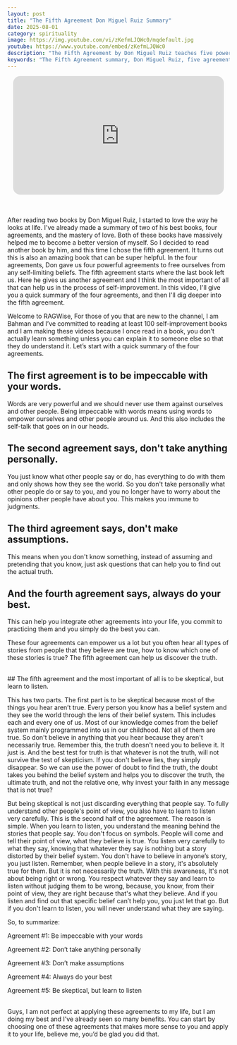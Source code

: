 ```yaml
---
layout: post
title: "The Fifth Agreement Don Miguel Ruiz Summary"
date: 2025-08-01
category: spirituality
image: https://img.youtube.com/vi/zKefmLJQWc0/mqdefault.jpg
youtube: https://www.youtube.com/embed/zKefmLJQWc0
description: "The Fifth Agreement by Don Miguel Ruiz teaches five powerful life principles—culminating in 'Be skeptical, but learn to listen'—to help break free from limiting beliefs and live with more awareness."
keywords: "The Fifth Agreement summary, Don Miguel Ruiz, five agreements, personal growth, be skeptical but learn to listen, self-improvement, book summary, spiritual awareness"
---
```


<div style="display: flex; justify-content: center; margin-bottom: 20px;">
  <div style="aspect-ratio: 16 / 9; width: 95%; max-width: 700px; position: relative;">
    <iframe 
      src="https://www.youtube.com/embed/zKefmLJQWc0"
      title="YouTube video player"
      allowfullscreen
      frameborder="0"
      style="position: absolute; inset: 0; width: 100%; height: 100%; border-radius: 16px;">
    </iframe>
  </div>
</div>

<div style="height: 15px;"></div>
<!-- ..................................................................... -->

After reading two books by Don Miguel Ruiz, I started to love the way he looks at life. I've already made a summary of two of his best books, four agreements, and the mastery of love. Both of these books have massively helped me to become a better version of myself. So I decided to read another book by him, and this time I chose the fifth agreement. It turns out this is also an amazing book that can be super helpful. In the four agreements, Don gave us four powerful agreements to free ourselves from any self-limiting beliefs. The fifth agreement starts where the last book left us. Here he gives us another agreement and I think the most important of all that can help us in the process of self-improvement. In this video, I'll give you a quick summary of the four agreements, and then I'll dig deeper into the fifth agreement.


Welcome to RAGWise, For those of you that are new to the channel, I am Bahman and I’ve committed to reading at least 100 self-improvement books and I am making these videos because I once read in a book, you don’t actually learn something unless you can explain it to someone else so that they do understand it. Let’s start with a quick summary of the four agreements.


## The first agreement is to be impeccable with your words.

Words are very powerful and we should never use them against ourselves and other people. Being impeccable with words means using words to empower ourselves and other people around us. And this also includes the self-talk that goes on in our heads.


## The second agreement says, don't take anything personally.

You just know what other people say or do, has everything to do with them and only shows how they see the world. So you don't take personally what other people do or say to you, and you no longer have to worry about the opinions other people have about you. This makes you immune to judgments.


## The third agreement says, don't make assumptions.

This means when you don't know something, instead of assuming and pretending that you know, just ask questions that can help you to find out the actual truth.


## And the fourth agreement says, always do your best.

This can help you integrate other agreements into your life, you commit to practicing them and you simply do the best you can.


These four agreements can empower us a lot but you often hear all types of stories from people that they believe are true, how to know which one of these stories is true? The fifth agreement can help us discover the truth.



<br>
## The fifth agreement and the most important of all is to be skeptical, but learn to listen. 

This has two parts. The first part is to be skeptical because most of the things you hear aren’t true. Every person you know has a belief system and they see the world through the lens of their belief system. This includes each and every one of us. Most of our knowledge comes from the belief system mainly programmed into us in our childhood. Not all of them are true. So don't believe in anything that you hear because they aren't necessarily true. Remember this, the truth doesn't need you to believe it. It just is. And the best test for truth is that whatever is not the truth, will not survive the test of skepticism. If you don't believe lies, they simply disappear. So we can use the power of doubt to find the truth, the doubt takes you behind the belief system and helps you to discover the truth, the ultimate truth, and not the relative one, why invest your faith in any message that is not true? 


But being skeptical is not just discarding everything that people say. To fully understand other people's point of view, you also have to learn to listen very carefully. This is the second half of the agreement. The reason is simple. When you learn to listen, you understand the meaning behind the stories that people say. You don't focus on symbols. People will come and tell their point of view, what they believe is true. You listen very carefully to what they say, knowing that whatever they say is nothing but a story distorted by their belief system. You don't have to believe in anyone’s story, you just listen. Remember, when people believe in a story, it's absolutely true for them. But it is not necessarily the truth. With this awareness, It's not about being right or wrong. You respect whatever they say and learn to listen without judging them to be wrong, because, you know, from their point of view, they are right because that's what they believe. And if you listen and find out that specific belief can’t help you, you just let that go. But if you don't learn to listen, you will never understand what they are saying. 



So, to summarize: 

Agreement #1: Be impeccable with your words

Agreement #2: Don’t take anything personally

Agreement #3: Don’t make assumptions

Agreement #4: Always do your best

Agreement #5: Be skeptical, but learn to listen

<br>
Guys, I am not perfect at applying these agreements to my life, but I am doing my best and I’ve already seen so many benefits. You can start by choosing one of these agreements that makes more sense to you and apply it to your life, believe me, you’d be glad you did that.

